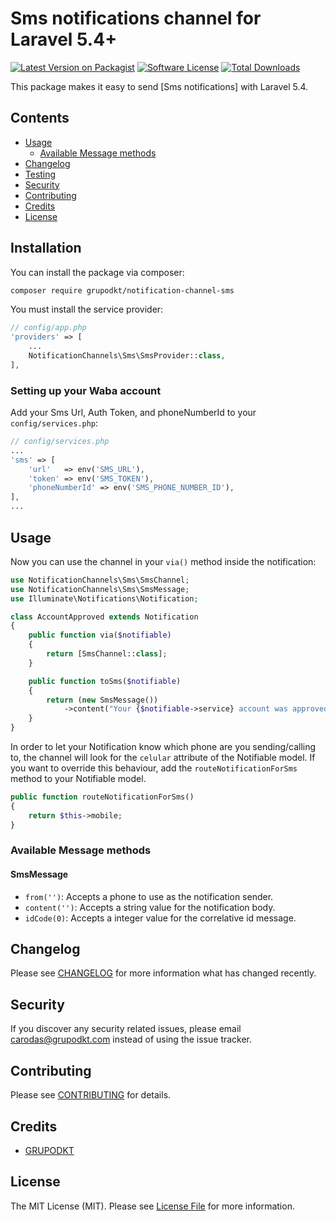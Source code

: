 # Sms notifications channel for Laravel 5.4+

[![Latest Version on Packagist](https://img.shields.io/packagist/v/waba/notification-channel-waba.svg?style=flat-square)](https://packagist.org/packages/waba/notification-channel-waba)
[![Software License](https://img.shields.io/badge/license-MIT-brightgreen.svg?style=flat-square)](LICENSE.md)
[![Total Downloads](https://img.shields.io/packagist/dt/grupodkt/laravel-notification-channel-waba.svg?style=flat-square)](https://packagist.org/packages/waba/notification-channel-waba)

This package makes it easy to send [Sms notifications] with Laravel 5.4.

## Contents
- [Usage](#usage)
	- [Available Message methods](#available-message-methods)
- [Changelog](#changelog)
- [Testing](#testing)
- [Security](#security)
- [Contributing](#contributing)
- [Credits](#credits)
- [License](#license)

## Installation

You can install the package via composer:

``` bash
composer require grupodkt/notification-channel-sms
```

You must install the service provider:

```php
// config/app.php
'providers' => [
    ...
    NotificationChannels\Sms\SmsProvider::class,
],
```

### Setting up your Waba account

Add your Sms Url, Auth Token, and phoneNumberId to your `config/services.php`:

```php
// config/services.php
...
'sms' => [
    'url'   => env('SMS_URL'),
    'token' => env('SMS_TOKEN'),
    'phoneNumberId' => env('SMS_PHONE_NUMBER_ID'),
],
...
```

## Usage

Now you can use the channel in your `via()` method inside the notification:

``` php
use NotificationChannels\Sms\SmsChannel;
use NotificationChannels\Sms\SmsMessage;
use Illuminate\Notifications\Notification;

class AccountApproved extends Notification
{
    public function via($notifiable)
    {
        return [SmsChannel::class];
    }

    public function toSms($notifiable)
    {
        return (new SmsMessage())
            ->content("Your {$notifiable->service} account was approved!");
    }
}
```

In order to let your Notification know which phone are you sending/calling to, the channel will look for the `celular` attribute of the Notifiable model. If you want to override this behaviour, add the `routeNotificationForSms` method to your Notifiable model.

```php
public function routeNotificationForSms()
{
    return $this->mobile;
}
```

### Available Message methods

#### SmsMessage

- `from('')`: Accepts a phone to use as the notification sender.
- `content('')`: Accepts a string value for the notification body.
- `idCode(0)`: Accepts a integer value for the correlative id message.

## Changelog

Please see [CHANGELOG](CHANGELOG.md) for more information what has changed recently.

## Security

If you discover any security related issues, please email carodas@grupodkt.com instead of using the issue tracker.

## Contributing

Please see [CONTRIBUTING](CONTRIBUTING.md) for details.

## Credits

- [GRUPODKT](https://github.com/grupodkt)

## License

The MIT License (MIT). Please see [License File](LICENSE.md) for more information.
